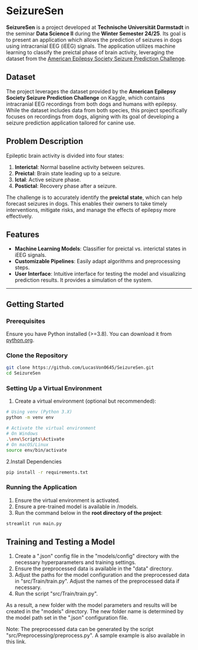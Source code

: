 # SeizureSen

**SeizureSen** is a project developed at **Technische Universität Darmstadt** in the seminar **Data Science II** during the **Winter Semester 24/25**. Its goal is to present an application which allows the prediction of seizures in dogs using intracranial EEG (iEEG) signals. The application utilizes machine learning to classify the preictal phase of brain activity, leveraging the dataset from the [American Epilepsy Society Seizure Prediction Challenge](https://www.kaggle.com/competitions/seizure-prediction/overview).

## Dataset

The project leverages the dataset provided by the **American Epilepsy Society Seizure Prediction Challenge** on Kaggle, which contains intracranial EEG recordings from both dogs and humans with epilepsy. While the dataset includes data from both species, this project specifically focuses on recordings from dogs, aligning with its goal of developing a seizure prediction application tailored for canine use.

## Problem Description

Epileptic brain activity is divided into four states:

1. **Interictal**: Normal baseline activity between seizures.
2. **Preictal**: Brain state leading up to a seizure.
3. **Ictal**: Active seizure phase.
4. **Postictal**: Recovery phase after a seizure.

The challenge is to accurately identify the **preictal state**, which can help forecast seizures in dogs. This enables their owners to take timely interventions, mitigate risks, and manage the effects of epilepsy more effectively.

## Features

- **Machine Learning Models**: Classifier for preictal vs. interictal states in iEEG signals.
- **Customizable Pipelines**: Easily adapt algorithms and preprocessing steps.
- **User Interface**: Intuitive interface for testing the model and visualizing prediction results. It provides a simulation of the system.

---

## Getting Started

### Prerequisites

Ensure you have Python installed (>=3.8). You can download it from [python.org](https://www.python.org/downloads/).

### Clone the Repository

```bash
git clone https://github.com/LucasVon0645/SeizureSen.git
cd SeizureSen
```

### Setting Up a Virtual Environment

1. Create a virtual environment (optional but recommended):

```bash
# Using venv (Python 3.X)
python -m venv env

# Activate the virtual environment
# On Windows
.\env\Scripts\Activate
# On macOS/Linux
source env/bin/activate
```

2.Install Dependencies

```bash
pip install -r requirements.txt
```

### Running the Application

1. Ensure the virtual environment is activated.
2. Ensure a pre-trained model is available in /models.
3. Run the command below in the **root directory of the project**:

```bash
streamlit run main.py
```

## Training and Testing a Model

1. Create a ".json" config file in the "models/config" directory with the necessary hyperparameters and training settings.
2. Ensure the preprocessed data is available in the "data" directory.
3. Adjust the paths for the model configuration and the preprocessed data in "src/Train/train.py". Adjust the names of the preprocessed data if necessary.
4. Run the script "src/Train/train.py".

As a result, a new folder with the model parameters and results will be created in the "models" directory. The new folder name is determined by the model path set in the ".json" configuration file.

Note: The preprocessed data can be generated by the script "src/Preprocessing/preprocess.py". A sample example is also available in this link.